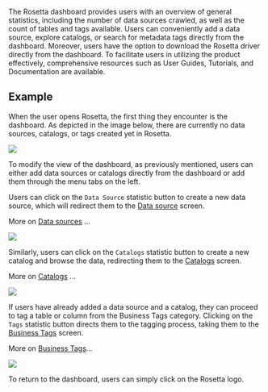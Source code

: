 The Rosetta dashboard provides users with an overview of general statistics, including the number of data sources crawled, as well as the count of tables and tags available. Users can conveniently add a data source, explore catalogs, or search for metadata tags directly from the dashboard. Moreover, users have the option to download the Rosetta driver directly from the dashboard. To facilitate users in utilizing the product effectively, comprehensive resources such as User Guides, Tutorials, and Documentation are available.

## Example

When the user opens Rosetta, the first thing they encounter is the dashboard. As depicted in the image below, there are currently no data sources, catalogs, or tags created yet in Rosetta.

![](../images/dashboard/dashboard.png)

To modify the view of the dashboard, as previously mentioned, users can either add data sources or catalogs directly from the dashboard or add them through the menu tabs on the left.

Users can click on the <code>Data Source</code> statistic button to create a new data source, which will redirect them to the <a href="../datasources/">Data source</a> screen.

More on <a href="../datasources/"> Data sources</a> ...

![](../images/datasources/addDataSourceDashboard.png)

Similarly, users can click on the <code>Catalogs</code> statistic button to create a new catalog and browse the data, redirecting them to the <a href="../catalogs/">Catalogs</a> screen.

More on <a href="../catalogs/"> Catalogs</a> ...

![](../images/catalogs/addCatalogDashboard.png)

If users have already added a data source and a catalog, they can proceed to tag a table or column from the Business Tags category. Clicking on the <code>Tags</code> statistic button directs them to the tagging process, taking them to the <a href="../tags/">Business Tags</a> screen.

More on <a href="../tags/"> Business Tags</a>...

![](../images/tags/addBusinessTagsDashboard.png)

To return to the dashboard, users can simply click on the Rosetta logo.
